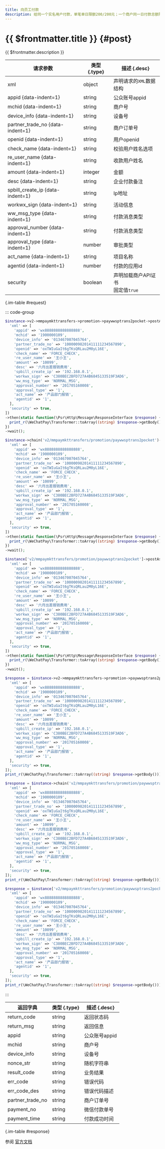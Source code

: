 ```yaml
---
title: 向员工付款
description: 给同一个实名用户付款，单笔单日限额200/200元；一个商户同一日付款总额限额10W；不支持给非实名用户打款；单笔最小金额默认为1元。
---
```


# {{ $frontmatter.title }} {#post}

{{ $frontmatter.description }}

| 请求参数 | 类型 {.type} | 描述 {.desc}
| --- | --- | ---
| xml | object | 声明请求的`XML`数据结构
| appid {data-indent=1} | string | 公众账号appid
| mchid {data-indent=1} | string | 商户号
| device_info {data-indent=1} | string | 设备号
| partner_trade_no {data-indent=1} | string | 商户订单号
| openid {data-indent=1} | string | 用户openid
| check_name {data-indent=1} | string | 校验用户姓名选项
| re_user_name {data-indent=1} | string | 收款用户姓名
| amount {data-indent=1} | integer | 金额
| desc {data-indent=1} | string | 企业付款备注
| spbill_create_ip {data-indent=1} | string | Ip地址
| workwx_sign {data-indent=1} | string | 活动信息
| ww_msg_type {data-indent=1} | string | 付款消息类型
| approval_number {data-indent=1} | string | 付款消息类型
| approval_type {data-indent=1} | number | 审批类型
| act_name {data-indent=1} | string | 项目名称
| agentid {data-indent=1} | number | 付款的应用id
| security | boolean | 声明加载商户API证书<br/>固定值`true`

{.im-table #request}

::: code-group

```php [异步纯链式]
$instance->v2->mmpaymkttransfers->promotion->paywwsptrans2pocket->postAsync([
  'xml' => [
    'appid' => 'wx8888888888888888',
    'mchid' => '1900000109',
    'device_info' => '013467007045764',
    'partner_trade_no' => '10000098201411111234567890',
    'openid' => 'oxTWIuGaIt6gTKsQRLau2M0yL16E',
    'check_name' => 'FORCE_CHECK',
    're_user_name' => '王小王',
    'amount' => '10099',
    'desc' => '六月出差报销费用',
    'spbill_create_ip' => '192.168.0.1',
    'workwx_sign' => 'C380BEC2BFD727A4B6845133519F3AD6',
    'ww_msg_type' => 'NORMAL_MSG',
    'approval_number' => '201705160008',
    'approval_type' => '1',
    'act_name' => '产品部门报销',
    'agentid' => '1',
  ],
  'security' => true,
])
->then(static function(\Psr\Http\Message\ResponseInterface $response) {
  print_r(\WeChatPay\Transformer::toArray((string) $response->getBody()));
})
->wait();
```

```php [异步声明式]
$instance->chain('v2/mmpaymkttransfers/promotion/paywwsptrans2pocket')->postAsync([
  'xml' => [
    'appid' => 'wx8888888888888888',
    'mchid' => '1900000109',
    'device_info' => '013467007045764',
    'partner_trade_no' => '10000098201411111234567890',
    'openid' => 'oxTWIuGaIt6gTKsQRLau2M0yL16E',
    'check_name' => 'FORCE_CHECK',
    're_user_name' => '王小王',
    'amount' => '10099',
    'desc' => '六月出差报销费用',
    'spbill_create_ip' => '192.168.0.1',
    'workwx_sign' => 'C380BEC2BFD727A4B6845133519F3AD6',
    'ww_msg_type' => 'NORMAL_MSG',
    'approval_number' => '201705160008',
    'approval_type' => '1',
    'act_name' => '产品部门报销',
    'agentid' => '1',
  ],
  'security' => true,
])
->then(static function(\Psr\Http\Message\ResponseInterface $response) {
  print_r(\WeChatPay\Transformer::toArray((string) $response->getBody()));
})
->wait();
```

```php [异步属性式]
$instance['v2/mmpaymkttransfers/promotion/paywwsptrans2pocket']->postAsync([
  'xml' => [
    'appid' => 'wx8888888888888888',
    'mchid' => '1900000109',
    'device_info' => '013467007045764',
    'partner_trade_no' => '10000098201411111234567890',
    'openid' => 'oxTWIuGaIt6gTKsQRLau2M0yL16E',
    'check_name' => 'FORCE_CHECK',
    're_user_name' => '王小王',
    'amount' => '10099',
    'desc' => '六月出差报销费用',
    'spbill_create_ip' => '192.168.0.1',
    'workwx_sign' => 'C380BEC2BFD727A4B6845133519F3AD6',
    'ww_msg_type' => 'NORMAL_MSG',
    'approval_number' => '201705160008',
    'approval_type' => '1',
    'act_name' => '产品部门报销',
    'agentid' => '1',
  ],
  'security' => true,
])
->then(static function(\Psr\Http\Message\ResponseInterface $response) {
  print_r(\WeChatPay\Transformer::toArray((string) $response->getBody()));
})
->wait();
```

```php [同步纯链式]
$response = $instance->v2->mmpaymkttransfers->promotion->paywwsptrans2pocket->post([
  'xml' => [
    'appid' => 'wx8888888888888888',
    'mchid' => '1900000109',
    'device_info' => '013467007045764',
    'partner_trade_no' => '10000098201411111234567890',
    'openid' => 'oxTWIuGaIt6gTKsQRLau2M0yL16E',
    'check_name' => 'FORCE_CHECK',
    're_user_name' => '王小王',
    'amount' => '10099',
    'desc' => '六月出差报销费用',
    'spbill_create_ip' => '192.168.0.1',
    'workwx_sign' => 'C380BEC2BFD727A4B6845133519F3AD6',
    'ww_msg_type' => 'NORMAL_MSG',
    'approval_number' => '201705160008',
    'approval_type' => '1',
    'act_name' => '产品部门报销',
    'agentid' => '1',
  ],
  'security' => true,
]);
print_r(\WeChatPay\Transformer::toArray((string) $response->getBody()));
```

```php [同步声明式]
$response = $instance->chain('v2/mmpaymkttransfers/promotion/paywwsptrans2pocket')->post([
  'xml' => [
    'appid' => 'wx8888888888888888',
    'mchid' => '1900000109',
    'device_info' => '013467007045764',
    'partner_trade_no' => '10000098201411111234567890',
    'openid' => 'oxTWIuGaIt6gTKsQRLau2M0yL16E',
    'check_name' => 'FORCE_CHECK',
    're_user_name' => '王小王',
    'amount' => '10099',
    'desc' => '六月出差报销费用',
    'spbill_create_ip' => '192.168.0.1',
    'workwx_sign' => 'C380BEC2BFD727A4B6845133519F3AD6',
    'ww_msg_type' => 'NORMAL_MSG',
    'approval_number' => '201705160008',
    'approval_type' => '1',
    'act_name' => '产品部门报销',
    'agentid' => '1',
  ],
  'security' => true,
]);
print_r(\WeChatPay\Transformer::toArray((string) $response->getBody()));
```

```php [同步属性式]
$response = $instance['v2/mmpaymkttransfers/promotion/paywwsptrans2pocket']->post([
  'xml' => [
    'appid' => 'wx8888888888888888',
    'mchid' => '1900000109',
    'device_info' => '013467007045764',
    'partner_trade_no' => '10000098201411111234567890',
    'openid' => 'oxTWIuGaIt6gTKsQRLau2M0yL16E',
    'check_name' => 'FORCE_CHECK',
    're_user_name' => '王小王',
    'amount' => '10099',
    'desc' => '六月出差报销费用',
    'spbill_create_ip' => '192.168.0.1',
    'workwx_sign' => 'C380BEC2BFD727A4B6845133519F3AD6',
    'ww_msg_type' => 'NORMAL_MSG',
    'approval_number' => '201705160008',
    'approval_type' => '1',
    'act_name' => '产品部门报销',
    'agentid' => '1',
  ],
  'security' => true,
]);
print_r(\WeChatPay\Transformer::toArray((string) $response->getBody()));
```

:::

| 返回字典 | 类型 {.type} | 描述 {.desc}
| --- | --- | ---
| return_code | string | 返回状态码
| return_msg | string | 返回信息
| appid | string | 公众账号appid
| mchid | string | 商户号
| device_info | string | 设备号
| nonce_str | string | 随机字符串
| result_code | string | 业务结果
| err_code | string | 错误代码
| err_code_des | string | 错误代码描述
| partner_trade_no | string | 商户订单号
| payment_no | string | 微信付款单号
| payment_time | string | 付款成功时间

{.im-table #response}

参阅 [官方文档](https://open.work.weixin.qq.com/api/doc/90000/90135/90278)

